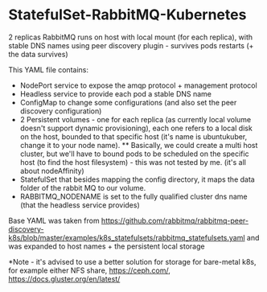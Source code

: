# StatefulSet-RabbitMQ-Kubernetes
2 replicas RabbitMQ runs on host with local mount (for each replica), with stable DNS names using peer discovery plugin - survives pods restarts (+ the data survives)

This YAML file contains:
* NodePort service to expose the amqp protocol + management protocol
* Headless service to provide each pod a stable DNS name
* ConfigMap to change some configurations (and also set the peer discovery configuration)
* 2 Persistent volumes - one for each replica (as currently local volume doesn't support dynamic provisioning), each one refers to a local disk on the host, bounded to that specific host (it's name is ubuntukuber, change it to your node name).
** Basically, we could create a multi host cluster, but we'll have to bound pods to be scheduled on the specific host (to find the host filesystem) - this was not tested by me. (it's all about nodeAffinity)
* StatefulSet that besides mapping the config directory, it maps the data folder of the rabbit MQ to our volume.
* RABBITMQ_NODENAME is set to the fully qualified cluster dns name (that the headless service provides)

Base YAML was taken from https://github.com/rabbitmq/rabbitmq-peer-discovery-k8s/blob/master/examples/k8s_statefulsets/rabbitmq_statefulsets.yaml and was expanded to host names + the persistent local storage

*Note - it's advised to use a better solution for storage for bare-metal k8s, for example either NFS share, https://ceph.com/, https://docs.gluster.org/en/latest/

